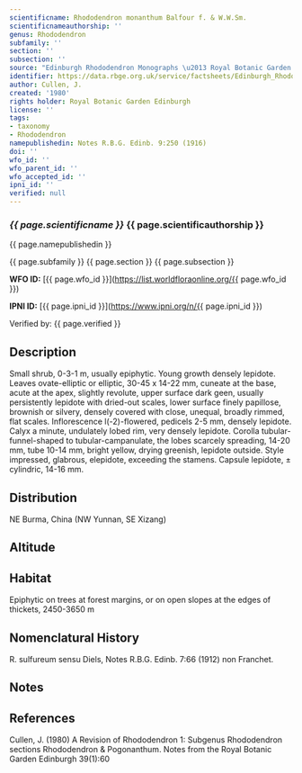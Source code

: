 ```yaml
---
scientificname: Rhododendron monanthum Balfour f. & W.W.Sm.
scientificnameauthorship: ''
genus: Rhododendron
subfamily: ''
section: ''
subsection: ''
source: "Edinburgh Rhododendron Monographs \u2013 Royal Botanic Garden Edinburgh"
identifier: https://data.rbge.org.uk/service/factsheets/Edinburgh_Rhododendron_Monographs.xhtml
author: Cullen, J.
created: '1980'
rights holder: Royal Botanic Garden Edinburgh
license: ''
tags:
- taxonomy
- Rhododendron
namepublishedin: Notes R.B.G. Edinb. 9:250 (1916)
doi: ''
wfo_id: ''
wfo_parent_id: ''
wfo_accepted_id: ''
ipni_id: ''
verified: null
---
```

### _{{ page.scientificname }}_ {{ page.scientificauthorship }}
 {{ page.namepublishedin }}

{{ page.subfamily }} {{ page.section }} {{ page.subsection }}

**WFO ID:** [{{ page.wfo_id }}](https://list.worldfloraonline.org/{{ page.wfo_id }})

**IPNI ID:** [{{ page.ipni_id }}](https://www.ipni.org/n/{{ page.ipni_id }})

Verified by: {{ page.verified }}



## Description
Small shrub, 0-3-1 m, usually epiphytic. Young growth densely lepidote. Leaves ovate-elliptic or elliptic, 30-45 x 14-22 mm, cuneate at the base, acute at the apex, slightly revolute, upper surface dark geen, usually persistently lepidote with dried-out scales, lower surface finely papillose, brownish or silvery, densely covered with close, unequal, broadly rimmed, flat scales. Inflorescence l(-2)-flowered, pedicels 2-5 mm, densely lepidote. Calyx a minute, undulately lobed rim, very densely lepidote. Corolla tubular-funnel-shaped to tubular-campanulate, the lobes scarcely spreading, 14-20 mm, tube 10-14 mm, bright yellow, drying greenish, lepidote outside. Style impressed, glabrous, elepidote, exceeding the stamens. Capsule lepidote, ± cylindric, 14-16 mm.

## Distribution
NE Burma, China (NW Yunnan, SE Xizang)

## Altitude


## Habitat
Epiphytic on trees at forest margins, or on open slopes at the edges of thickets, 2450-3650 m

## Nomenclatural History
R. sulfureum sensu Diels, Notes R.B.G. Edinb. 7:66 (1912) non Franchet.
                       
## Notes


## References

Cullen, J. (1980) A Revision of Rhododendron 1: Subgenus Rhododendron sections Rhododendron & Pogonanthum. Notes from the Royal Botanic Garden Edinburgh 39(1):60
